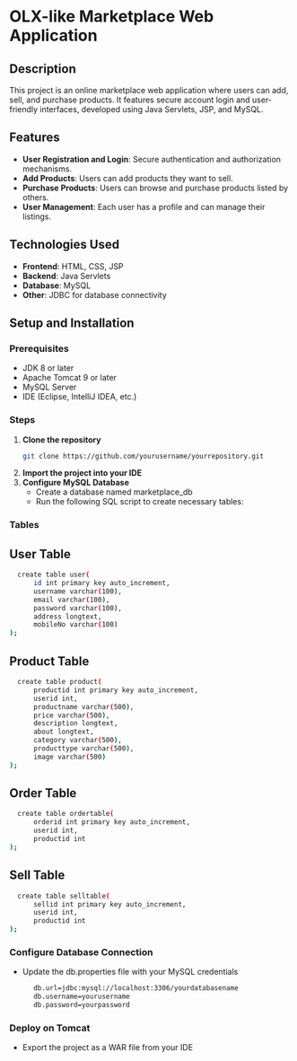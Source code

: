 # OLX-like Marketplace Web Application

## Description
This project is an online marketplace web application where users can add, sell, and purchase products. It features secure account login and user-friendly interfaces, developed using Java Servlets, JSP, and MySQL.

## Features
- **User Registration and Login**: Secure authentication and authorization mechanisms.
- **Add Products**: Users can add products they want to sell.
- **Purchase Products**: Users can browse and purchase products listed by others.
- **User Management**: Each user has a profile and can manage their listings.

## Technologies Used
- **Frontend**: HTML, CSS, JSP
- **Backend**: Java Servlets
- **Database**: MySQL
- **Other**: JDBC for database connectivity

## Setup and Installation

### Prerequisites
- JDK 8 or later
- Apache Tomcat 9 or later
- MySQL Server
- IDE (Eclipse, IntelliJ IDEA, etc.)

### Steps

1. **Clone the repository**
   ```bash
   git clone https://github.com/yourusername/yourrepository.git
2. **Import the project into your IDE**
3. **Configure MySQL Database**
   - Create a database named marketplace_db
   - Run the following SQL script to create necessary tables:
  

### Tables

## User Table

```bash
  create table user(
      id int primary key auto_increment,
      username varchar(100),
      email varchar(100),
      password varchar(100),
      address longtext,
      mobileNo varchar(100)
);
```

## Product Table

```bash
  create table product(
      productid int primary key auto_increment,
      userid int,
      productname varchar(500),
      price varchar(500),
      description longtext,
      about longtext,
      category varchar(500),
      producttype varchar(500),
      image varchar(500)
);
```

## Order Table

```bash
  create table ordertable(
      orderid int primary key auto_increment,
      userid int,
      productid int
);
```

## Sell Table

```bash
  create table selltable(
      sellid int primary key auto_increment,
      userid int,
      productid int
);
```
###  Configure Database Connection

 - Update the db.properties file with your MySQL credentials

```bash
      db.url=jdbc:mysql://localhost:3306/yourdatabasename
      db.username=yourusername
      db.password=yourpassword
```

### Deploy on Tomcat

- Export the project as a WAR file from your IDE

